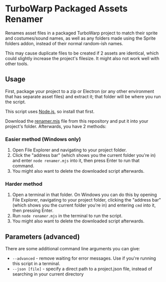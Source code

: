 # TurboWarp Packaged Assets Renamer

Renames asset files in a packaged TurboWarp project to match their sprite and costumes/sound names, as well as any folders made using the Sprite folders addon, instead of their normal random-ish names.

This may cause duplicate files to be created if 2 assets are identical, which could slightly increase the project's filesize. It might also not work well with other tools.

## Usage

First, package your project to a zip or Electron (or any other environment that has separate asset files) and extract it; that folder will be where you run the script.

This script uses [Node.js](https://nodejs.org/), so install that first.

Download the [renamer.mjs](https://github.com/CST1229/tw-packaged-assets-renamer/blob/main/renamer.mjs) file from this repository and put it into your project's folder. Afterwards, you have 2 methods:

### Easier method (Windows only)

1. Open File Explorer and navigating to your project folder.
2. Click the "address bar" (which shows you the current folder you're in) and enter `node renamer.mjs` into it, then press Enter to run that command.
3. You might also want to delete the downloaded script afterwards.

### Harder method
1. Open a terminal in that folder. On Windows you can do this by opening File Explorer, navigating to your project folder, clicking the "address bar" (which shows you the current folder you're in) and entering `cmd` into it, then pressing Enter.
2. Run `node renamer.mjs` in the terminal to run the script.
3. You might also want to delete the downloaded script afterwards.

## Parameters (advanced)

There are some additional command line arguments you can give:
- `--advanced` - remove waiting for error messages. Use if you're running this script in a terminal.
- `--json [file]` - specify a direct path to a project.json file, instead of searching in your current directory